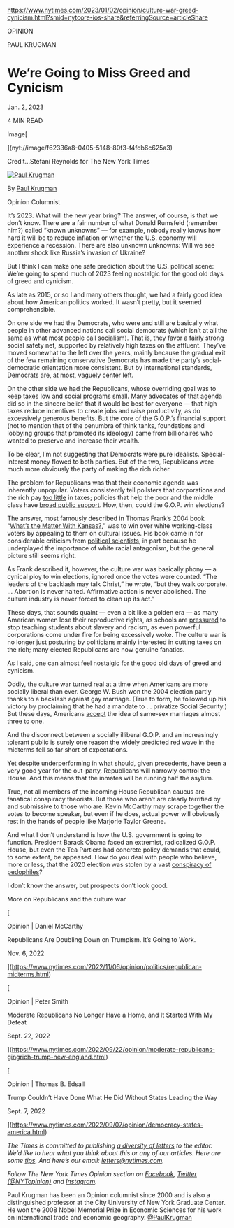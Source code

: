 https://www.nytimes.com/2023/01/02/opinion/culture-war-greed-cynicism.html?smid=nytcore-ios-share&referringSource=articleShare

OPINION

PAUL KRUGMAN

# We’re Going to Miss Greed and Cynicism

Jan. 2, 2023

4 MIN READ

Image[

](nyt://image/f62336a8-0405-5148-80f3-f4fdb6c625a3)

Credit...Stefani Reynolds for The New York Times

[![Paul Krugman](https://static01.nyt.com/images/2018/04/02/opinion/paul-krugman/paul-krugman-thumbLarge.png "Paul Krugman")](https://www.nytimes.com/by/paul-krugman)

By [Paul Krugman](https://www.nytimes.com/by/paul-krugman)

Opinion Columnist

It’s 2023. What will the new year bring? The answer, of course, is that we don’t know. There are a fair number of what Donald Rumsfeld (remember him?) called “known unknowns” — for example, nobody really knows how hard it will be to reduce inflation or whether the U.S. economy will experience a recession. There are also unknown unknowns: Will we see another shock like Russia’s invasion of Ukraine?

But I think I can make one safe prediction about the U.S. political scene: We’re going to spend much of 2023 feeling nostalgic for the good old days of greed and cynicism.

As late as 2015, or so I and many others thought, we had a fairly good idea about how American politics worked. It wasn’t pretty, but it seemed comprehensible.

On one side we had the Democrats, who were and still are basically what people in other advanced nations call social democrats (which isn’t at all the same as what most people call socialism). That is, they favor a fairly strong social safety net, supported by relatively high taxes on the affluent. They’ve moved somewhat to the left over the years, mainly because the gradual exit of the few remaining conservative Democrats has made the party’s social-democratic orientation more consistent. But by international standards, Democrats are, at most, vaguely center left.

On the other side we had the Republicans, whose overriding goal was to keep taxes low and social programs small. Many advocates of that agenda did so in the sincere belief that it would be best for everyone — that high taxes reduce incentives to create jobs and raise productivity, as do excessively generous benefits. But the core of the G.O.P.’s financial support (not to mention that of the penumbra of think tanks, foundations and lobbying groups that promoted its ideology) came from billionaires who wanted to preserve and increase their wealth.

To be clear, I’m not suggesting that Democrats were pure idealists. Special-interest money flowed to both parties. But of the two, Republicans were much more obviously the party of making the rich richer.

The problem for Republicans was that their economic agenda was inherently unpopular. Voters consistently tell pollsters that corporations and the rich pay [too little](https://news.gallup.com/poll/1714/taxes.aspx) in taxes; policies that help the poor and the middle class have [broad public support](https://www.pewresearch.org/politics/2018/01/30/majorities-say-government-does-too-little-for-older-people-the-poor-and-the-middle-class/). How, then, could the G.O.P. win elections?

The answer, most famously described in Thomas Frank’s 2004 book “[What’s the Matter With Kansas?](https://books.google.co.vi/books?id=AJKrMcOyQ3wC&printsec=frontcover&dq=what%27s+the+matter+with+kansas&hl=en&sa=X&redir_esc=y#v=onepage&q=what's%20the%20matter%20with%20kansas&f=false),” was to win over white working-class voters by appealing to them on cultural issues. His book came in for considerable criticism from [political scientists](https://my.vanderbilt.edu/larrybartels/files/2011/12/kansas_Bartles.pdf), in part because he underplayed the importance of white racial antagonism, but the general picture still seems right.

As Frank described it, however, the culture war was basically phony — a cynical ploy to win elections, ignored once the votes were counted. “The leaders of the backlash may talk Christ,” he wrote, “but they walk corporate. … Abortion is never halted. Affirmative action is never abolished. The culture industry is never forced to clean up its act.”

These days, that sounds quaint — even a bit like a golden era — as many American women lose their reproductive rights, as schools are [pressured](https://www.nytimes.com/2021/05/20/us/texas-history-1836-project.html) to stop teaching students about slavery and racism, as even powerful corporations come under fire for being excessively woke. The culture war is no longer just posturing by politicians mainly interested in cutting taxes on the rich; many elected Republicans are now genuine fanatics.

As I said, one can almost feel nostalgic for the good old days of greed and cynicism.

Oddly, the culture war turned real at a time when Americans are more socially liberal than ever. George W. Bush won the 2004 election partly thanks to a backlash against gay marriage. (True to form, he followed up his victory by proclaiming that he had a mandate to … privatize Social Security.) But these days, Americans [accept](https://news.gallup.com/poll/1651/gay-lesbian-rights.aspx) the idea of same-sex marriages almost three to one.

And the disconnect between a socially illiberal G.O.P. and an increasingly tolerant public is surely one reason the widely predicted red wave in the midterms fell so far short of expectations.

Yet despite underperforming in what should, given precedents, have been a very good year for the out-party, Republicans will narrowly control the House. And this means that the inmates will be running half the asylum.

True, not all members of the incoming House Republican caucus are fanatical conspiracy theorists. But those who aren’t are clearly terrified by and submissive to those who are. Kevin McCarthy may scrape together the votes to become speaker, but even if he does, actual power will obviously rest in the hands of people like Marjorie Taylor Greene.

And what I don’t understand is how the U.S. government is going to function. President Barack Obama faced an extremist, radicalized G.O.P. House, but even the Tea Partiers had concrete policy demands that could, to some extent, be appeased. How do you deal with people who believe, more or less, that the 2020 election was stolen by a vast [conspiracy of pedophiles](https://www.nytimes.com/article/what-is-qanon.html)?

I don’t know the answer, but prospects don’t look good.

More on Republicans and the culture war

[

Opinion | Daniel McCarthy

Republicans Are Doubling Down on Trumpism. It’s Going to Work.

Nov. 6, 2022



](https://www.nytimes.com/2022/11/06/opinion/politics/republican-midterms.html)

[

Opinion | Peter Smith

Moderate Republicans No Longer Have a Home, and It Started With My Defeat

Sept. 22, 2022



](https://www.nytimes.com/2022/09/22/opinion/moderate-republicans-gingrich-trump-new-england.html)

[

Opinion | Thomas B. Edsall

Trump Couldn’t Have Done What He Did Without States Leading the Way

Sept. 7, 2022



](https://www.nytimes.com/2022/09/07/opinion/democracy-states-america.html)

_The Times is committed to publishing_ [_a diversity of letters_](https://www.nytimes.com/2019/01/31/opinion/letters/letters-to-editor-new-york-times-women.html) _to the editor. We’d like to hear what you think about this or any of our articles. Here are some_ [_tips_](https://help.nytimes.com/hc/en-us/articles/115014925288-How-to-submit-a-letter-to-the-editor)_. And here’s our email:_ [_letters@nytimes.com_](mailto:letters@nytimes.com)_._

_Follow The New York Times Opinion section on_ [_Facebook_](https://www.facebook.com/nytopinion)_,_ [_Twitter (@NYTopinion)_](http://twitter.com/NYTOpinion) _and_ [_Instagram_](https://www.instagram.com/nytopinion/)_._

Paul Krugman has been an Opinion columnist since 2000 and is also a distinguished professor at the City University of New York Graduate Center. He won the 2008 Nobel Memorial Prize in Economic Sciences for his work on international trade and economic geography. [@PaulKrugman](https://twitter.com/PaulKrugman)